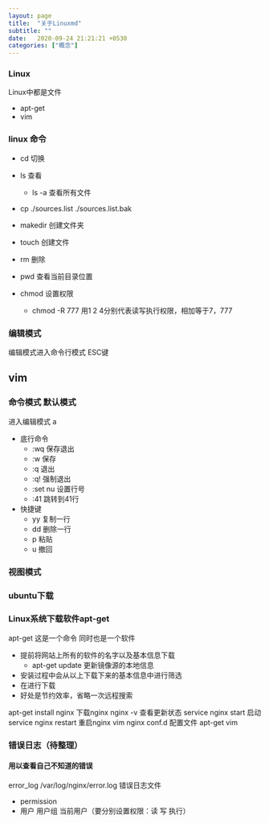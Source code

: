 ```yaml
---
layout: page
title:  "关于Linuxmd"
subtitle: ""
date:   2020-09-24 21:21:21 +0530
categories: ["概念"]
---
```


### Linux

Linux中都是文件

- apt-get
- vim


### linux 命令
 - cd 切换
 - ls 查看
	 - ls -a 查看所有文件
 - cp ./sources.list ./sources.list.bak
	
 - makedir  创建文件夹
 - touch	创建文件
 - rm 		删除
 - pwd		查看当前目录位置
 - chmod	设置权限
	- chmod -R 777		用1 2 4分别代表读写执行权限，相加等于7，777
### 编辑模式

编辑模式进入命令行模式 ESC键

## vim
### 命令模式 默认模式
进入编辑模式 a
 - 底行命令
 	- :wq 保存退出
 	- :w 保存
 	- :q 退出
 	- :q! 强制退出
	- :set nu 设置行号
	- :41 跳转到41行
 - 快捷键
 	- yy 复制一行
 	- dd 删除一行
 	- p  粘贴
 	- u 撤回

### 视图模式

### ubuntu下载

### Linux系统下载软件apt-get

apt-get  这是一个命令 同时也是一个软件
 - 提前将网站上所有的软件的名字以及基本信息下载
	 - apt-get update 更新镜像源的本地信息
 - 安装过程中会从以上下载下来的基本信息中进行筛选
 - 在进行下载
 - 好处是节约效率，省略一次远程搜索 

apt-get install nginx    下载nginx
nginx -v  查看更新状态
service nginx start 启动
service nginx restart 重启nginx
vim nginx conf.d 配置文件
apt-get vim

### 错误日志（待整理）

#### 用以查看自己不知道的错误

error_log  /var/log/nginx/error.log  错误日志文件

- permission 
- 用户 用户组 当前用户（要分别设置权限：读 写 执行）



